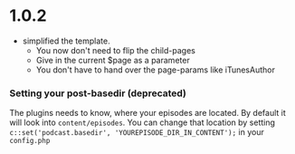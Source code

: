 # 1.0.2
* simplified the template. 
    *  You now don't need to flip the child-pages
    *  Give in the current $page as a parameter
    *  You don't have to hand over the page-params like iTunesAuthor

### Setting your post-basedir (deprecated)
The plugins needs to know, where your episodes are located. By default it will look into `content/episodes`. You can change that location by setting `c::set('podcast.basedir', 'YOUREPISODE_DIR_IN_CONTENT');` in your `config.php`